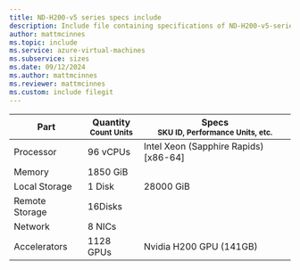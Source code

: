 ```yaml
---
title: ND-H200-v5 series specs include
description: Include file containing specifications of ND-H200-v5-series VM sizes.
author: mattmcinnes
ms.topic: include
ms.service: azure-virtual-machines
ms.subservice: sizes
ms.date: 09/12/2024
ms.author: mattmcinnes
ms.reviewer: mattmcinnes
ms.custom: include filegit 
---
```

| Part | Quantity <br><sup>Count Units | Specs <br><sup>SKU ID, Performance Units, etc.  |
|---|---|---|
| Processor      |  96 vCPUs     | Intel Xeon (Sapphire Rapids) [x86-64] |
| Memory         |  1850 GiB        |    |
| Local Storage  |  1 Disk         | 28000 GiB  |
| Remote Storage |  16Disks        |  |
| Network        |  8 NICs        |  |
| Accelerators   |  1128 GPUs            | Nvidia H200 GPU (141GB)    |
